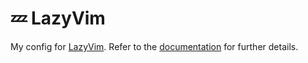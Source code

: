# 💤 LazyVim

My config for [LazyVim](https://github.com/LazyVim/LazyVim).
Refer to the [documentation](https://lazyvim.github.io/installation) for further details.
